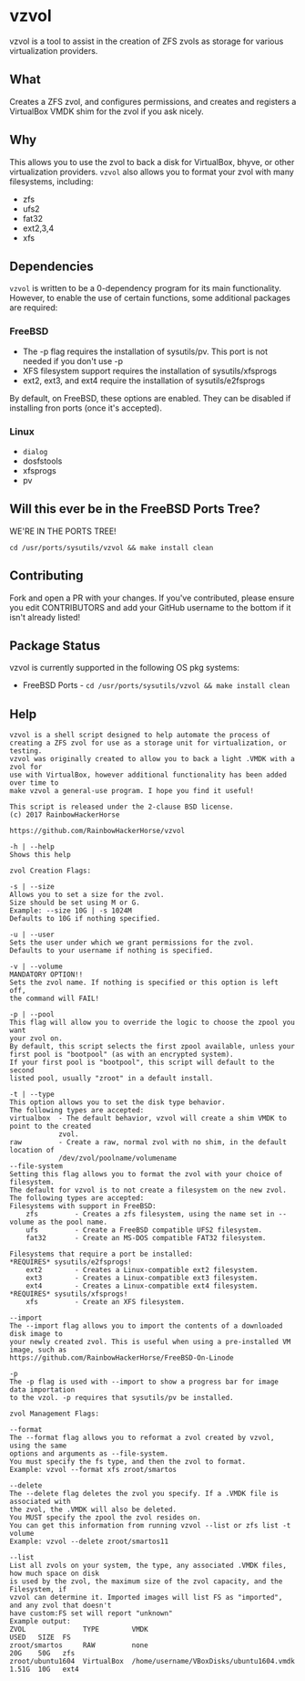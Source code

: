 # vzvol
vzvol is a tool to assist in the creation of ZFS zvols as storage for various virtualization providers.

## What
Creates a ZFS zvol, and configures permissions, and creates and registers a VirtualBox VMDK shim for the zvol if you ask nicely. 

## Why
This allows you to use the zvol to back a disk for VirtualBox, bhyve, or other virtualization providers.
`vzvol` also allows you to format your zvol with many filesystems, including:
- zfs
- ufs2
- fat32
- ext2,3,4
- xfs

## Dependencies
`vzvol` is written to be a 0-dependency program for its main functionality.
However, to enable the use of certain functions, some additional packages are required:

### FreeBSD
- The -p flag requires the installation of sysutils/pv. This port is not needed if you don't use -p
- XFS filesystem support requires the installation of sysutils/xfsprogs
- ext2, ext3, and ext4 require the installation of sysutils/e2fsprogs

By default, on FreeBSD, these options are enabled. They can be disabled if installing
fron ports (once it's accepted).

### Linux
- `dialog`
- dosfstools
- xfsprogs
- pv

## Will this ever be in the FreeBSD Ports Tree?
WE'RE IN THE PORTS TREE!

`cd /usr/ports/sysutils/vzvol && make install clean`

## Contributing
Fork and open a PR with your changes.
If you've contributed, please ensure you edit CONTRIBUTORS and add your GitHub username
to the bottom if it isn't already listed!

## Package Status
vzvol is currently supported in the following OS pkg systems:
- FreeBSD Ports - `cd /usr/ports/sysutils/vzvol && make install clean`


## Help

```
vzvol is a shell script designed to help automate the process of 
creating a ZFS zvol for use as a storage unit for virtualization, or testing.
vzvol was originally created to allow you to back a light .VMDK with a zvol for 
use with VirtualBox, however additional functionality has been added over time to
make vzvol a general-use program. I hope you find it useful!

This script is released under the 2-clause BSD license.
(c) 2017 RainbowHackerHorse

https://github.com/RainbowHackerHorse/vzvol

-h | --help
Shows this help

zvol Creation Flags:

-s | --size
Allows you to set a size for the zvol.
Size should be set using M or G.
Example: --size 10G | -s 1024M
Defaults to 10G if nothing specified.

-u | --user
Sets the user under which we grant permissions for the zvol.
Defaults to your username if nothing is specified.

-v | --volume
MANDATORY OPTION!!
Sets the zvol name. If nothing is specified or this option is left off,
the command will FAIL!

-p | --pool
This flag will allow you to override the logic to choose the zpool you want
your zvol on.
By default, this script selects the first zpool available, unless your 
first pool is "bootpool" (as with an encrypted system).
If your first pool is "bootpool", this script will default to the second
listed pool, usually "zroot" in a default install.

-t | --type
This option allows you to set the disk type behavior.
The following types are accepted:
virtualbox 	- The default behavior, vzvol will create a shim VMDK to point to the created 
			zvol.
raw			- Create a raw, normal zvol with no shim, in the default location of 
			/dev/zvol/poolname/volumename
--file-system
Setting this flag allows you to format the zvol with your choice of filesystem.
The default for vzvol is to not create a filesystem on the new zvol.
The following types are accepted:
Filesystems with support in FreeBSD:
	zfs 		- Creates a zfs filesystem, using the name set in --volume as the pool name.
	ufs 		- Create a FreeBSD compatible UFS2 filesystem.
	fat32		- Create an MS-DOS compatible FAT32 filesystem.

Filesystems that require a port be installed:
*REQUIRES* sysutils/e2fsprogs!
	ext2		- Creates a Linux-compatible ext2 filesystem.
	ext3		- Creates a Linux-compatible ext3 filesystem. 	
	ext4		- Creates a Linux-compatible ext4 filesystem. 	
*REQUIRES* sysutils/xfsprogs!
	xfs 		- Create an XFS filesystem. 

--import 
The --import flag allows you to import the contents of a downloaded disk image to
your newly created zvol. This is useful when using a pre-installed VM image, such as
https://github.com/RainbowHackerHorse/FreeBSD-On-Linode 

-p
The -p flag is used with --import to show a progress bar for image data importation
to the vzol. -p requires that sysutils/pv be installed.

zvol Management Flags:

--format
The --format flag allows you to reformat a zvol created by vzvol, using the same 
options and arguments as --file-system.
You must specify the fs type, and then the zvol to format.
Example: vzvol --format xfs zroot/smartos

--delete
The --delete flag deletes the zvol you specify. If a .VMDK file is associated with
the zvol, the .VMDK will also be deleted.
You MUST specify the zpool the zvol resides on.
You can get this information from running vzvol --list or zfs list -t volume
Example: vzvol --delete zroot/smartos11

--list
List all zvols on your system, the type, any associated .VMDK files, how much space on disk
is used by the zvol, the maximum size of the zvol capacity, and the Filesystem, if
vzvol can determine it. Imported images will list FS as "imported", and any zvol that doesn't
have custom:FS set will report "unknown"
Example output:
ZVOL              TYPE        VMDK                                      USED   SIZE  FS
zroot/smartos     RAW         none                                      20G	   50G   zfs
zroot/ubuntu1604  VirtualBox  /home/username/VBoxDisks/ubuntu1604.vmdk  1.51G  10G   ext4 
```
